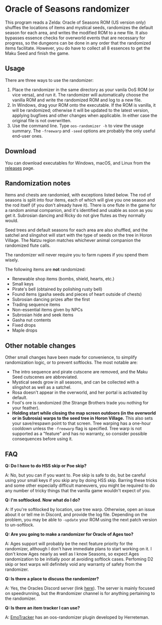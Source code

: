 # Oracle of Seasons randomizer

This program reads a Zelda: Oracle of Seasons ROM (US version only) shuffles
the locations of items and mystical seeds, randomizes the default season for
each area, and writes the modified ROM to a new file. It also bypasses essence
checks for overworld events that are necessary for progress, so the dungeons
can be done in any order that the randomized items facilitate. However, you do
have to collect all 8 essences to get the Maku Seed and finish the game.


## Usage

There are three ways to use the randomizer:

1. Place the randomizer in the same directory as your vanila OoS ROM (or vice
   versa), and run it. The randomizer will automatically choose the vanilla ROM
   and write the randomized ROM and log to a new file.
2. In Windows, drag your ROM onto the executable. If the ROM is vanilla, it
   will be randomized; otherwise it will be updated to the latest version,
   applying bugfixes and other changes when applicable. In either case the
   original file is not overwritten.
3. Use the command line. Type `oos-randomizer -h` to view the usage summary.
   The `-freewarp` and `-seed` options are probably the only useful end-user
   ones.


## Download

You can download executables for Windows, macOS, and Linux from the
[releases](https://github.com/jangler/oos-randomizer/releases) page.


## Randomization notes

Items and chests are randomied, with exceptions listed below. The rod of
seasons is split into four items, each of which will give you one season and
the rod itself (if you don't already have it). There is one flute in the game
for a random animal companion, and it's identified and usable as soon as you
get it. Subrosian dancing and Ricky do not give flutes as they normally would.

Seed trees and default seasons for each area are also shuffled, and the satchel
and slingshot will start with the type of seeds on the tree in Horon Village.
The Natzu region matches whichever animal companion the randomized flute calls.

The randomizer will never require you to farm rupees if you spend them wisely.

The following items are **not** randomized:

- Renewable shop items (bombs, shield, hearts, etc.)
- Small keys
- Pirate's bell (obtained by polishing rusty bell)
- Found items (gasha seeds and pieces of heart outside of chests)
- Subrosian dancing prizes after the first
- Trading sequence items
- Non-essential items given by NPCs
- Subrosian hide and seek items
- Gasha nut contents
- Fixed drops
- Maple drops


## Other notable changes

Other small changes have been made for convenience, to simplify randomization
logic, or to prevent softlocks. The most notable are:

- The intro sequence and pirate cutscene are removed, and the Maku Seed
  cutscenes are abbreviated.
- Mystical seeds grow in all seasons, and can be collected with a slingshot as
  well as a satchel.
- Rosa doesn't appear in the overworld, and her portal is activated by default.
- Fool's ore is randomized (the Strange Brothers trade you nothing for your
  feather).
- **Holding start while closing the map screen outdoors (in the overworld or in
  Subrosia) warps to the seed tree in Horon Village.** This also sets your
  save/respawn point to that screen.  Tree warping has a one-hour cooldown
  unless the `-freewarp` flag is specified. Tree warp is not supported as a
  "feature" and has no warranty, so consider possible consequences before using
  it.


## FAQ

**Q: Do I have to do HSS skip or Poe skip?**

A: No, but you can if you want to. Poe skip is safe to do, but be careful using
your small keys if you skip any by doing HSS skip. Barring these tricks and
some other especially difficult maneuvers, you might be required to do any
number of tricky things that the vanilla game wouldn't expect of you.

**Q: I'm softlocked. Now what do I do?**

A: If you're softlocked by location, use tree warp. Otherwise, open an issue
about it or tell me in Discord, and provide the log file. Depending on the
problem, you may be able to `-update` your ROM using the next patch version to
un-softlock.

**Q: Are you going to make a randomizer for Oracle of Ages too?**

A: Ages support will probably be the next feature priority for the randomizer,
although I don't have immediate plans to start working on it. I don't know Ages
nearly as well as I know Seasons, so expect Ages randomization to be initially
poor at avoiding softlock cases. Perfoming D2 skip or text warps will
definitely void any warranty of safety from the randomizer.

**Q: Is there a place to discuss the randomizer?**

A: Yes, the Oracles Discord server (link
[here](https://www.speedrun.com/oos/thread/3qwe1)). The server is mainly focused
on speedrunning, but the #randomizer channel is for anything pertaining to the
randomizer.

**Q: Is there an item tracker I can use?**

A: [EmoTracker](http://emosaru.com/index.php/emotracker/) has an oos-randomizer
plugin developed by Herreteman.
